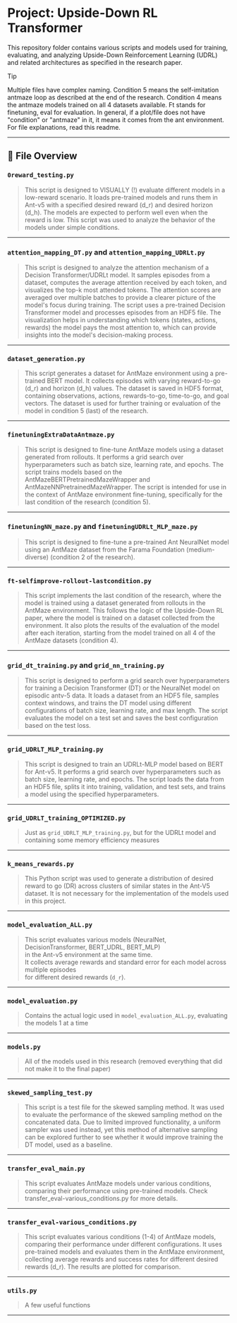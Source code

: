 # Project: Upside-Down RL Transformer

This repository folder contains various scripts and models used for training, evaluating, and analyzing Upside-Down Reinforcement Learning (UDRL) and related architectures as specified in the research paper.

> [!TIP]
> Multiple files have complex naming. Condition 5 means the self-imitation antmaze loop as described at the end of the research. Condition 4 means the antmaze models trained on all 4 datasets available. Ft stands for finetuning, eval for evaluation. In general, if a plot/file does not have "condition" or "antmaze" in it, it means it comes from the ant environment. For file explanations, read this readme.
---

## 📁 File Overview


### `0reward_testing.py`
> This script is designed to VISUALLY (!) evaluate different models in a low-reward scenario.
> It loads pre-trained models and runs them in Ant-v5 with a specified desired reward (d_r)
> and desired horizon (d_h). The models are expected to perform well even when the reward is low.
> This script was used to analyze the behavior of the models under simple conditions.
---


### `attention_mapping_DT.py` and `attention_mapping_UDRLt.py`
> This script is designed to analyze the attention mechanism of a Decision Transformer/UDRLt model.
> It samples episodes from a dataset, computes the average attention received by each token,
> and visualizes the top-k most attended tokens. The attention scores are averaged over multiple
> batches to provide a clearer picture of the model's focus during training.
> The script uses a pre-trained Decision Transformer model and processes episodes from an HDF5 file.
> The visualization helps in understanding which tokens (states, actions, rewards) the model
> pays the most attention to, which can provide insights into the model's decision-making process.
---


### `dataset_generation.py`
> This script generates a dataset for AntMaze environment using a pre-trained BERT model.
> It collects episodes with varying reward-to-go (d_r) and horizon (d_h) values.
> The dataset is saved in HDF5 format, containing observations, actions, rewards-to-go,
> time-to-go, and goal vectors.
> The dataset is used for further training or evaluation of the model in condition 5 (last) of the research.

---

### `finetuningExtraDataAntmaze.py`
> This script is designed to fine-tune AntMaze models using a dataset generated from rollouts.
> It performs a grid search over hyperparameters such as batch size, learning rate, and epochs.
> The script trains models based on the AntMazeBERTPretrainedMazeWrapper and AntMazeNNPretrainedMazeWrapper.
> The script is intended for use in the context of AntMaze environment fine-tuning,
> specifically for the last condition of the research (condition 5).

---

### `finetuningNN_maze.py` and `finetuningUDRLt_MLP_maze.py`
> This script is designed to fine-tune a pre-trained Ant NeuralNet model using an AntMaze dataset from the
> Farama Foundation (medium-diverse) (condition 2 of the research).

---


### `ft-selfimprove-rollout-lastcondition.py`
> This script implements the last condition of the research, where the model is trained
> using a dataset generated from rollouts in the AntMaze environment. This follows the logic
> of the Upside-Down RL paper, where the model is trained on a dataset collected from the environment.
> It also plots the results of the evaluation of the model after each iteration, starting from
> the model trained on all 4 of the AntMaze datasets (condition 4).

---

### `grid_dt_training.py` and `grid_nn_training.py`
> This script is designed to perform a grid search over hyperparameters for training a Decision Transformer (DT) or the NeuralNet
> model on episodic antv-5 data. It loads a dataset from an HDF5 file, samples context windows,
> and trains the DT model using different configurations of batch size, learning rate, and max length.
> The script evaluates the model on a test set and saves the best configuration based on the test loss.

---



### `grid_UDRLT_MLP_training.py`
> This script is designed to train an UDRLt-MLP model based on BERT for Ant-v5.
> It performs a grid search over hyperparameters such as batch size, learning rate, and epochs.
> The script loads the data from an HDF5 file, splits it into training, validation, and test sets,
> and trains a model using the specified hyperparameters.

---

### `grid_UDRLT_training_OPTIMIZED.py`
> Just as `grid_UDRLT_MLP_training.py`, but for the UDRLt model and containing some memory efficiency measures
---

### `k_means_rewards.py`
> This Python script was used to generate a distribution of desired reward to go (DR) across
clusters of similar states in the Ant-V5 dataset. It is not necessary for the implementation of the models
used in this project.

---

### `model_evaluation_ALL.py`
> This script evaluates various models (NeuralNet, DecisionTransformer, BERT_UDRL, BERT_MLP)  
> in the Ant-v5 environment at the same time.  
> It collects average rewards and standard error for each model across multiple episodes  
> for different desired rewards (`d_r`).

---

### `model_evaluation.py`
> Contains the actual logic used in `model_evaluation_ALL.py`, evaluating the models 1 at a time
---

### `models.py`
> All of the models used in this research (removed everything that did not make it to the final paper)

---

### `skewed_sampling_test.py`
> This script is a test file for the skewed sampling method.
> It was used to evaluate the performance of the skewed sampling method on the concatenated data.
> Due to limited improved functionality, a uniform sampler was used instead, yet this method
> of alternative sampling can be explored further to see whether it would improve training
> the DT model, used as a baseline.

---

### `transfer_eval_main.py`
> This script evaluates AntMaze models under various conditions, comparing their performance
using pre-trained models. Check transfer_eval-various_conditions.py for more details.

---

### `transfer_eval-various_conditions.py`
> This script evaluates various conditions (1-4) of AntMaze models, comparing their performance
under different configurations. It uses pre-trained models and evaluates them
in the AntMaze environment, collecting average rewards and success rates for different
desired rewards (d_r). The results are plotted for comparison.

---

### `utils.py`
> A few useful functions

---

